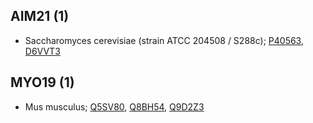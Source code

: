 
## AIM21 (1)
* Saccharomyces cerevisiae (strain ATCC 204508 / S288c); [P40563](http://www.uniprot.org/uniprot/P40563), [D6VVT3](http://www.uniprot.org/uniprot/D6VVT3)

## MYO19 (1)
* Mus musculus; [Q5SV80](http://www.uniprot.org/uniprot/Q5SV80), [Q8BH54](http://www.uniprot.org/uniprot/Q8BH54), [Q9D2Z3](http://www.uniprot.org/uniprot/Q9D2Z3)
